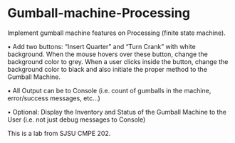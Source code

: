 # Gumball-machine-Processing
Implement gumball machine features on Processing (finite state machine).

• Add two buttons: “Insert Quarter” and “Turn Crank” with white background. 
When the mouse hovers over these button, change the background color to grey. 
When a user clicks inside the button, change the background color to black and also initiate the proper method to the Gumball Machine.

• All Output can be to Console (i.e. count of gumballs in the machine, error/success messages, etc…)

• Optional: Display the Inventory and Status of the Gumball Machine to the User (i.e. not just debug messages to Console) 

This is a lab from SJSU CMPE 202.
